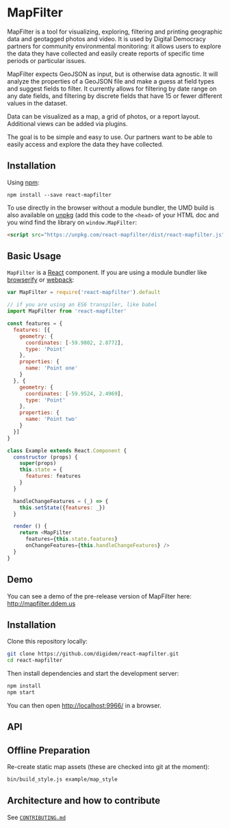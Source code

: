 # MapFilter

MapFilter is a tool for visualizing, exploring, filtering and printing geographic data and geotagged photos and video. It is used by Digital Democracy partners for community environmental monitoring: it allows users to explore the data they have collected and easily create reports of specific time periods or particular issues.

MapFilter expects GeoJSON as input, but is otherwise data agnostic. It will analyze the properties of a GeoJSON file and make a guess at field types and suggest fields to filter. It currently allows for filtering by date range on any date fields, and filtering by discrete fields that have 15 or fewer different values in the dataset.

Data can be visualized as a map, a grid of photos, or a report layout. Additional views can be added via plugins.

The goal is to be simple and easy to use. Our partners want to be able to easily access and explore the data they have collected.

## Installation

Using [npm](https://www.npmjs.com/):

```shell
npm install --save react-mapfilter
```

To use directly in the browser without a module bundler, the UMD build is also available on [unpkg](https://unpkg.com) (add this code to the `<head>` of your HTML doc and you wind find the library on `window.MapFilter`:

```html
<script src="https://unpkg.com/react-mapfilter/dist/react-mapfilter.js"></script>
```

## Basic Usage

`MapFilter` is a [React](https://facebook.github.io/react/) component. If you are using a module bundler like [browserify](http://browserify.org/) or [webpack](https://webpack.github.io/):

```js
var MapFilter = require('react-mapfilter').default
```

```js
// if you are using an ES6 transpiler, like babel
import MapFilter from 'react-mapfilter'

const features = {
  features: [{
    geometry: {
      coordinates: [-59.9802, 2.8772],
      type: 'Point'
    },
    properties: {
      name: 'Point one'
    }
  }, {
    geometry: {
      coordinates: [-59.9524, 2.4969],
      type: 'Point'
    },
    properties: {
      name: 'Point two'
    }
  }]
}

class Example extends React.Component {
  constructor (props) {
    super(props)
    this.state = {
      features: features
    }
  }

  handleChangeFeatures = (_) => {
    this.setState({features: _})
  }

  render () {
    return <MapFilter
      features={this.state.features}
      onChangeFeatures={this.handleChangeFeatures} />
  }
}
```



## Demo

You can see a demo of the pre-release version of MapFilter here: http://mapfilter.ddem.us

## Installation

Clone this repository locally:

```sh
git clone https://github.com/digidem/react-mapfilter.git
cd react-mapfilter
```

Then install dependencies and start the development server:

```sh
npm install
npm start
```

You can then open [http://localhost:9966/](http://localhost:9966/) in a browser.

## API



## Offline Preparation

Re-create static map assets (these are checked into git at the moment):

```sh
bin/build_style.js example/map_style
```

## Architecture and how to contribute

See [`CONTRIBUTING.md`](./CONTRIBUTING.md)
